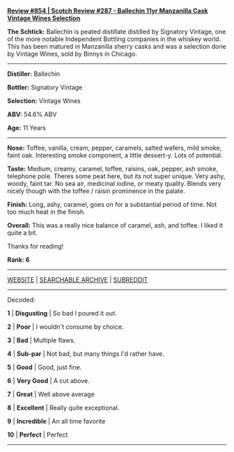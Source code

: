 
[**Review #854 | Scotch Review #287 - Ballechin 11yr Manzanilla Cask Vintage Wines Selection**]( https://t8ke.review/review-854-ballechin-11yr-manzanilla-cask-vintage-wines-selection/)

**The Schtick:** Ballechin is peated distillate distilled by Signatory Vintage, one of the more notable Independent Bottling companies in the whiskey world. This has been matured in Manzanilla sherry casks and was a selection done by Vintage Wines, sold by Binnys in Chicago. 

-----

**Distiller:** Ballechin

**Bottler:** Signatory Vintage

**Selection:** Vintage Wines

**ABV:** 54.6% ABV

**Age:** 11 Years 

-----

**Nose:**   Toffee, vanilla, cream, pepper, caramels, salted wafers, mild smoke, faint oak. Interesting smoke component, a little dessert-y. Lots of potential.

**Taste:** Medium, creamy, caramel, toffee, raisins, oak, pepper, ash smoke, telephone pole. Theres some peat here, but its not super unique. Very ashy, woody, faint tar. No sea air, medicinal iodine, or meaty quality. Blends very nicely though with the toffee / raisin prominence in the palate. 

**Finish:** Long, ashy, caramel, goes on for a substantial period of time. Not too much heat in the finish.

**Overall:** This was a really nice balance of caramel, ash, and toffee. I liked it quite a bit. 

Thanks for reading!

**Rank: 6**



-----

[WEBSITE](https://t8ke.review) | [SEARCHABLE ARCHIVE](https://t8ke.review/review-archive/) | [SUBREDDIT](https://reddit.com/r/t8kereviews)

-----

Decoded:

**1** | **Disgusting** | So bad I poured it out.

**2** | **Poor** | I wouldn't consume by choice.

**3** | **Bad** | Multiple flaws.

**4** | **Sub-par** | Not bad, but many things I'd rather have.

**5** | **Good** | Good, just fine.

**6** | **Very Good** | A cut above.

**7** | **Great** | Well above average

**8** | **Excellent** | Really quite exceptional.

**9** | **Incredible** | An all time favorite

**10** | **Perfect** | Perfect

----

